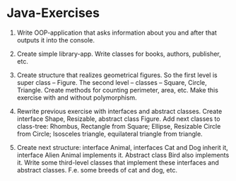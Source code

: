 ﻿# Java-Exercises
 
 
1.  Write OOP-application that asks information about you and after that outputs it into the console. 

2. Create simple library-app. Write classes for books, authors, publisher, etc.

3. Create structure that realizes geometrical figures. So the first level is super class – Figure. The second level – classes – Square, Circle, Triangle. Create methods for counting perimeter, area, etc. Make this exercise with and without polymorphism.

4. Rewrite previous exercise with interfaces and abstract classes. Create interface Shape, Resizable,  abstract class Figure. Add next classes to class-tree: Rhombus, Rectangle from Square; Ellipse, Resizable Circle from Circle; Isosceles triangle, equilateral triangle from triangle. 
 
5. Create next structure: interface Animal, interfaces Cat and Dog inherit it, interface Alien Animal implements it. Abstract class Bird also implements it. Write some third-level classes that implement these interfaces and abstract classes. F.e.  some breeds of cat and dog, etc.     
